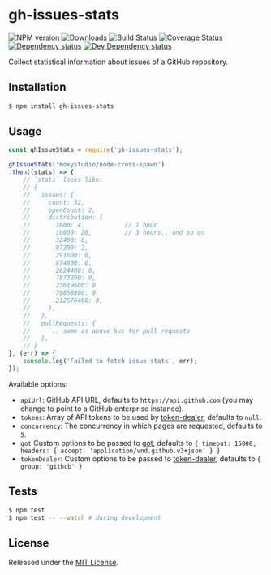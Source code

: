 # gh-issues-stats

[![NPM version][npm-image]][npm-url] [![Downloads][downloads-image]][npm-url] [![Build Status][travis-image]][travis-url] [![Coverage Status][codecov-image]][codecov-url] [![Dependency status][david-dm-image]][david-dm-url] [![Dev Dependency status][david-dm-dev-image]][david-dm-dev-url]

[npm-url]:https://npmjs.org/package/gh-issues-stats
[downloads-image]:https://img.shields.io/npm/dm/gh-issues-stats.svg
[npm-image]:https://img.shields.io/npm/v/gh-issues-stats.svg
[travis-url]:https://travis-ci.org/moxystudio/node-gh-issues-stats
[travis-image]:http://img.shields.io/travis/moxystudio/node-gh-issues-stats/master.svg
[codecov-url]:https://codecov.io/gh/moxystudio/node-gh-issues-stats
[codecov-image]:https://img.shields.io/codecov/c/github/moxystudio/node-gh-issues-stats/master.svg
[david-dm-url]:https://david-dm.org/moxystudio/node-gh-issues-stats
[david-dm-image]:https://img.shields.io/david/moxystudio/node-gh-issues-stats.svg
[david-dm-dev-url]:https://david-dm.org/moxystudio/node-gh-issues-stats?type=dev
[david-dm-dev-image]:https://img.shields.io/david/dev/moxystudio/node-gh-issues-stats.svg

Collect statistical information about issues of a GitHub repository.


## Installation

```sh
$ npm install gh-issues-stats
```


## Usage

```js
const ghIssueStats = require('gh-issues-stats');

ghIssueStats('moxystudio/node-cross-spawn')
.then((stats) => {
    // `stats` looks like:
    // {
    //   issues: {
    //     count: 32,
    //     openCount: 2,
    //     distribution: {
    //       3600: 4,           // 1 hour
    //       10800: 20,         // 3 hours.. and so on
    //       32400: 6,
    //       97200: 2,
    //       291600: 0,
    //       874800: 0,
    //       2624400: 0,
    //       7873200: 0,
    //       23619600: 0,
    //       70858800: 0,
    //       212576400: 0,
    //     },
    //   },
    //   pullRequests: {
    //      .. same as above but for pull requests
    //   },
    // }
}, (err) => {
    console.log('Failed to fetch issue stats', err);
});
```

Available options:

- `apiUrl`: GitHub API URL, defaults to `https://api.github.com` (you may change to point to a GitHub enterprise instance).
- `tokens`: Array of API tokens to be used by [token-dealer](https://github.com/moxystudio/node-token-dealer), defaults to `null`.
- `concurrency`: The concurrency in which pages are requested, defaults to `5`.
- `got` Custom options to be passed to [got](https://github.com/sindresorhus/got), defaults to `{ timeout: 15000, headers: { accept: 'application/vnd.github.v3+json' } }`
- `tokenDealer`: Custom options to be passed to [token-dealer](https://github.com/moxystudio/node-token-dealer), defaults to `{ group: 'github' }`


## Tests

```sh
$ npm test
$ npm test -- --watch # during development
```


## License

Released under the [MIT License](http://www.opensource.org/licenses/mit-license.php).
